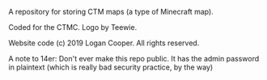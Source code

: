 A repository for storing CTM maps (a type of Minecraft map).

Coded for the CTMC. Logo by Teewie.

Website code (c) 2019 Logan Cooper. All rights reserved.

A note to 14er: Don't ever make this repo public. It has the admin password in plaintext (which is really bad security practice, by the way)